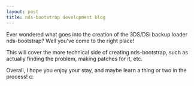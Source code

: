 ```yaml
---
layout: post
title: nds-bootstrap development blog
---
```


Ever wondered what goes into the creation of the 3DS/DSi backup loader nds-bootstrap? Well you've come to the right place!

This will cover the more technical side of creating nds-bootstrap, such as actually finding the problem, making patches for it, etc.

Overall, I hope you enjoy your stay, and maybe learn a thing or two in the process! c:

